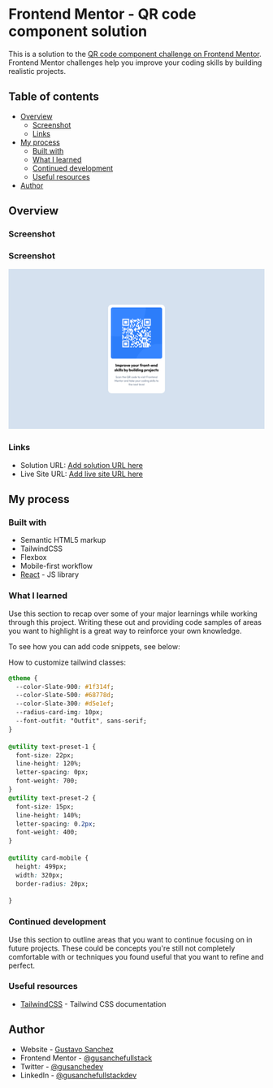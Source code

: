# Frontend Mentor - QR code component solution

This is a solution to the [QR code component challenge on Frontend Mentor](https://www.frontendmentor.io/challenges/qr-code-component-iux_sIO_H). Frontend Mentor challenges help you improve your coding skills by building realistic projects. 

## Table of contents

- [Overview](#overview)
  - [Screenshot](#screenshot)
  - [Links](#links)
- [My process](#my-process)
  - [Built with](#built-with)
  - [What I learned](#what-i-learned)
  - [Continued development](#continued-development)
  - [Useful resources](#useful-resources)
- [Author](#author)

## Overview

### Screenshot

### Screenshot

![](./public/Screenshot.png)


### Links

- Solution URL: [Add solution URL here](https://your-solution-url.com)
- Live Site URL: [Add live site URL here](https://your-live-site-url.com)

## My process

### Built with

- Semantic HTML5 markup
- TailwindCSS
- Flexbox
- Mobile-first workflow
- [React](https://reactjs.org/) - JS library

### What I learned

Use this section to recap over some of your major learnings while working through this project. Writing these out and providing code samples of areas you want to highlight is a great way to reinforce your own knowledge.

To see how you can add code snippets, see below:

How to customize tailwind classes:
```css
@theme {
  --color-Slate-900: #1f314f;
  --color-Slate-500: #68778d;
  --color-Slate-300: #d5e1ef;
  --radius-card-img: 10px;
  --font-outfit: "Outfit", sans-serif;
}

@utility text-preset-1 {
  font-size: 22px;
  line-height: 120%;
  letter-spacing: 0px;
  font-weight: 700;
}
@utility text-preset-2 {
  font-size: 15px;
  line-height: 140%;
  letter-spacing: 0.2px;
  font-weight: 400;
}

@utility card-mobile {
  height: 499px;
  width: 320px;
  border-radius: 20px;

}
```

### Continued development

Use this section to outline areas that you want to continue focusing on in future projects. These could be concepts you're still not completely comfortable with or techniques you found useful that you want to refine and perfect.


### Useful resources

- [TailwindCSS](https://tailwindcss.com/docs/installation/using-vite) - Tailwind CSS documentation

## Author

- Website - [Gustavo Sanchez ](https://gusanchefullstack.dev/)
- Frontend Mentor - [@gusanchefullstack](https://www.frontendmentor.io/profile/gusanchefullstack)
- Twitter - [@gusanchedev](https://x.com/gusanchedev)
- LinkedIn - [@gusanchefullstackdev](https://www.linkedin.com/in/gusanchefullstackdev/)